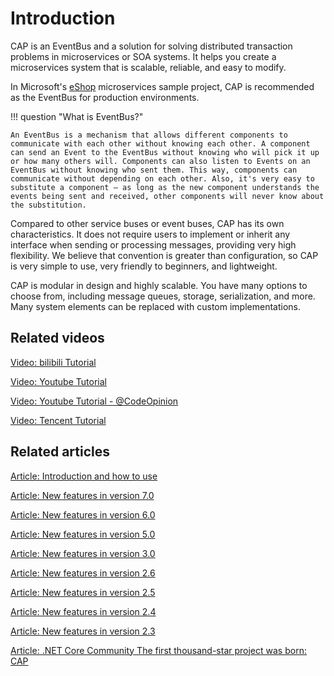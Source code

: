 # Introduction

CAP is an EventBus and a solution for solving distributed transaction problems in microservices or SOA systems. It helps you create a microservices system that is scalable, reliable, and easy to modify.

In Microsoft's [eShop](https://github.com/dotnet/eShop) microservices sample project, CAP is recommended as the EventBus for production environments.

!!! question "What is EventBus?"

    An EventBus is a mechanism that allows different components to communicate with each other without knowing each other. A component can send an Event to the EventBus without knowing who will pick it up or how many others will. Components can also listen to Events on an EventBus without knowing who sent them. This way, components can communicate without depending on each other. Also, it's very easy to substitute a component – as long as the new component understands the events being sent and received, other components will never know about the substitution.

Compared to other service buses or event buses, CAP has its own characteristics. It does not require users to implement or inherit any interface when sending or processing messages, providing very high flexibility. We believe that convention is greater than configuration, so CAP is very simple to use, very friendly to beginners, and lightweight.

CAP is modular in design and highly scalable. You have many options to choose from, including message queues, storage, serialization, and more. Many system elements can be replaced with custom implementations.

## Related videos

[Video: bilibili Tutorial](https://www.bilibili.com/video/av31582401/)

[Video: Youtube Tutorial](https://youtu.be/K1e4e0eddNE)

[Video: Youtube Tutorial - @CodeOpinion](https://www.youtube.com/watch?v=dnhPzILvgeo) 

[Video: Tencent Tutorial](https://www.cnblogs.com/savorboard/p/7243609.html)

## Related articles

[Article: Introduction and how to use](http://www.cnblogs.com/savorboard/p/cap.html)

[Article: New features in version 7.0](https://www.cnblogs.com/savorboard/p/cap-7-0.html)

[Article: New features in version 6.0](https://www.cnblogs.com/savorboard/p/cap-6-0.html)

[Article: New features in version 5.0](https://www.cnblogs.com/savorboard/p/cap-5-0.html)

[Article: New features in version 3.0](https://www.cnblogs.com/savorboard/p/cap-3-0.html)

[Article: New features in version 2.6](https://www.cnblogs.com/savorboard/p/cap-2-6.html)

[Article: New features in version 2.5](https://www.cnblogs.com/savorboard/p/cap-2-5.html)

[Article: New features in version 2.4](http://www.cnblogs.com/savorboard/p/cap-2-4.html)

[Article: New features in version 2.3](http://www.cnblogs.com/savorboard/p/cap-2-3.html)

[Article: .NET Core Community The first thousand-star project was born: CAP](https://www.cnblogs.com/forerunner/p/ncc-cap-with-over-thousand-stars.html)
